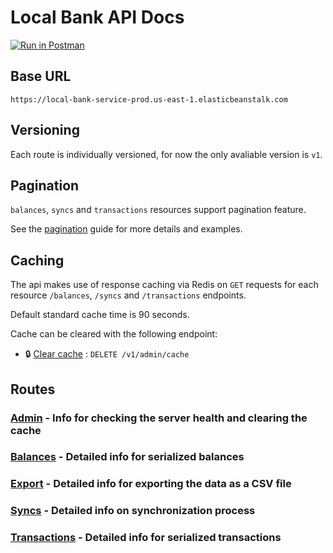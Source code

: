 # Local Bank API Docs

[![Run in Postman](https://run.pstmn.io/button.svg)](https://documenter.getpostman.com/view/16055227/Tzz8tHfL)

## Base URL

`https://local-bank-service-prod.us-east-1.elasticbeanstalk.com`

## Versioning

Each route is individually versioned, for now the only avaliable version is `v1`.

## Pagination

`balances`, `syncs` and `transactions` resources support pagination feature.

See the [pagination](pagination.md) guide for more details and examples.

## Caching

The api makes use of response caching via Redis on `GET` requests for each resource `/balances`, `/syncs` and `/transactions` endpoints.

Default standard cache time is 90 seconds.

Cache can be cleared with the following endpoint:

- 🔒 [Clear cache](admin/v1/cache.md) : `DELETE /v1/admin/cache`

## Routes

### [Admin](admin) - Info for checking the server health and clearing the cache

### [Balances](balances) - Detailed info for serialized balances

### [Export](export) - Detailed info for exporting the data as a CSV file

### [Syncs](syncs) - Detailed info on synchronization process

### [Transactions](transactions) - Detailed info for serialized transactions

